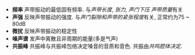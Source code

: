 - **频率**
	声带振动的最低固有频率. 与*声带长度*, *张力*, *声门下压* *声带质量*有关
- **声强**
	反映声带振动的强度. 与*声门裂隙和声带的紧张程度*有关, 正常约为75 ~ 80dB
- **微扰**
	反映声带振动的稳定性
- **噪声谱**
	发声中离散且非周期的能量(多是气声)
- **共振峰**
	共振峰与共振峰包络决定嗓音的音质和音色. 共振由*共鸣腔体决定*.